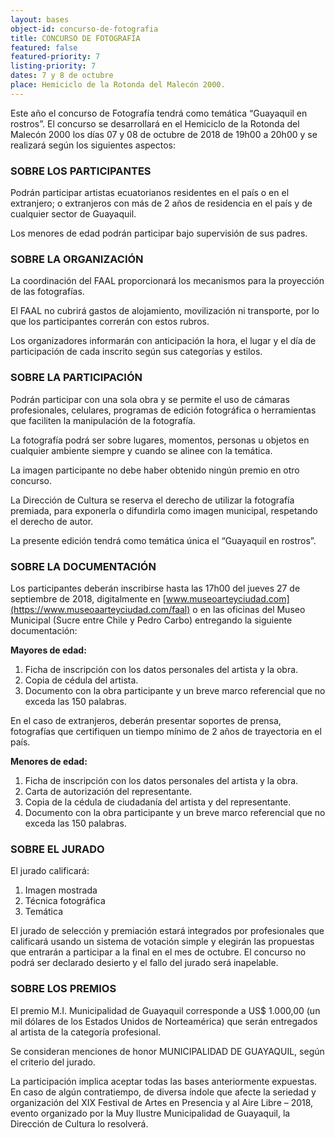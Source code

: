 ```yaml
---
layout: bases
object-id: concurso-de-fotografia
title: CONCURSO DE FOTOGRAFÍA
featured: false
featured-priority: 7
listing-priority: 7
dates: 7 y 8 de octubre
place: Hemiciclo de la Rotonda del Malecón 2000. 
---
```

Este año el concurso de Fotografía tendrá como temática “Guayaquil en rostros”. El concurso se desarrollará en el Hemiciclo de la Rotonda del Malecón 2000 los días 07 y 08 de octubre de 2018 de 19h00 a 20h00 y se realizará según los siguientes aspectos:

### SOBRE LOS PARTICIPANTES

Podrán participar artistas ecuatorianos residentes en el país o en el extranjero; o extranjeros con más de 2 años de residencia en el país y de cualquier sector de Guayaquil.

Los menores de edad podrán participar bajo supervisión de sus padres.

### SOBRE LA ORGANIZACIÓN

La coordinación del FAAL proporcionará los mecanismos para la proyección de las fotografías.

El FAAL no cubrirá gastos de alojamiento, movilización ni transporte, por lo que los participantes correrán con estos rubros.

Los organizadores informarán con anticipación la hora, el lugar y el día de participación de cada inscrito según sus categorías y estilos.

### SOBRE LA PARTICIPACIÓN

Podrán participar con una sola obra y se permite el uso de cámaras profesionales, celulares, programas de edición fotográfica o herramientas que faciliten la manipulación de la fotografía.

La fotografía podrá ser sobre lugares, momentos, personas u objetos en cualquier ambiente siempre y cuando se alinee con la temática.

La imagen participante no debe haber obtenido ningún premio en otro concurso.

La Dirección de Cultura se reserva el derecho de utilizar la fotografía premiada, para exponerla o difundirla como imagen municipal, respetando el derecho de autor.

La presente edición tendrá como temática única el “Guayaquil en rostros”.

### SOBRE LA DOCUMENTACIÓN

Los participantes deberán inscribirse hasta las 17h00 del jueves 27 de septiembre de 2018, digitalmente en [www.museoarteyciudad.com](https://www.museoaarteyciudad.com/faal) o en las oficinas del Museo Municipal (Sucre entre Chile y Pedro Carbo) entregando la siguiente documentación:

**Mayores de edad:**

1. Ficha de inscripción con los datos personales del artista y la obra.
1. Copia de cédula del artista.
1. Documento con la obra participante y un breve marco referencial que no exceda las 150 palabras.

En el caso de extranjeros, deberán presentar soportes de prensa, fotografías que certifiquen un tiempo mínimo de 2 años de trayectoria en el país.

 

**Menores de edad:**

1. Ficha de inscripción con los datos personales del artista y la obra.
1. Carta de autorización del representante.
1. Copia de la cédula de ciudadanía del artista y del representante.
1. Documento con la obra participante y un breve marco referencial que no exceda las 150 palabras.

 

### SOBRE EL JURADO

El jurado calificará:

1. Imagen mostrada
1. Técnica fotográfica
1. Temática

El jurado de selección y premiación estará integrados por profesionales que calificará usando un sistema de votación simple y elegirán las propuestas que entrarán a participar a la final en el mes de octubre. El concurso no podrá ser declarado desierto y el fallo del jurado será inapelable.

### SOBRE LOS PREMIOS

El premio M.I. Municipalidad de Guayaquil corresponde a US$ 1.000,00 (un mil dólares de los Estados Unidos de Norteamérica) que serán entregados al artista de la categoría profesional.

Se consideran menciones de honor MUNICIPALIDAD DE GUAYAQUIL, según el criterio del jurado.

La participación implica aceptar todas las bases anteriormente expuestas. En caso de algún contratiempo, de diversa índole que afecte la seriedad y organización del XIX Festival de Artes en Presencia y al Aire Libre – 2018, evento organizado por la Muy Ilustre Municipalidad de Guayaquil, la Dirección de Cultura lo resolverá.

